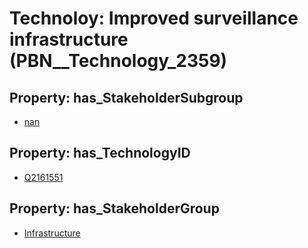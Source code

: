 # Technoloy: __Improved surveillance infrastructure__ (PBN__Technology_2359)

## Property: has_StakeholderSubgroup

* [nan](PBN__TechSubgroup_7)

## Property: has_TechnologyID

* [Q2161551](Q2161551)

## Property: has_StakeholderGroup

* [Infrastructure](PBN__TechGroup_4)

